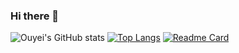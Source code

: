 ### Hi there 👋

<!--
**Ouyei/ouyei** is a ✨ _special_ ✨ repository because its `README.md` (this file) appears on your GitHub profile.

Here are some ideas to get you started:

- 🔭 I’m currently working on ...
- 🌱 I’m currently learning ...
- 👯 I’m looking to collaborate on ...
- 🤔 I’m looking for help with ...
- 💬 Ask me about ...
- 📫 How to reach me: ...
- 😄 Pronouns: ...
- ⚡ Fun fact: ...
-->
![Ouyei's GitHub stats](https://github-readme-stats.vercel.app/api?username=Ouyei&show_icons=true&theme=buefy)
[![Top Langs](https://github-readme-stats.vercel.app/api/top-langs/?username=Ouyei&layout=compact)](https://github.com/Ouyei/github-readme-stats)
[![Readme Card](https://github-readme-stats.vercel.app/api/pin/?username=Ouyei&repo=github-readme-stats)](https://github.com/Ouyei/github-readme-stats)







